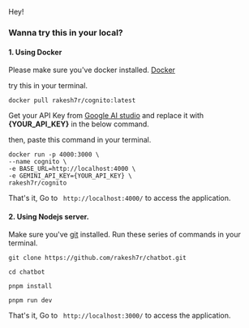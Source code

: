 Hey!

### Wanna try this in your local? 
#### 1. Using Docker

Please make sure you've docker installed. [Docker](https://docs.docker.com/get-started/)

try this in your terminal. 
``` 
docker pull rakesh7r/cognito:latest
```

Get your API Key from [Google AI studio](https://aistudio.google.com/apikey) and replace it with **{YOUR_API_KEY}** in the below command.

then, paste this command in your terminal.

```
docker run -p 4000:3000 \
--name cognito \
-e BASE_URL=http://localhost:4000 \
-e GEMINI_API_KEY={YOUR_API_KEY} \
rakesh7r/cognito
```

That's it, Go to ``` http://localhost:4000/``` to access the application.

#### 2. Using Nodejs server.

Make sure you've [git](https://git-scm.com/downloads) installed. 
Run these series of commands in your terminal.
```
git clone https://github.com/rakesh7r/chatbot.git

cd chatbot

pnpm install

pnpm run dev
```

That's it, Go to ``` http://localhost:3000/``` to access the application.
